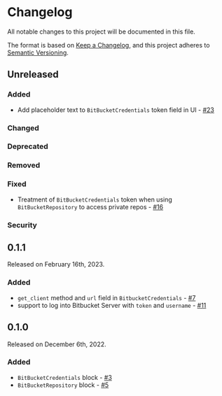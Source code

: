 # Changelog

All notable changes to this project will be documented in this file.

The format is based on [Keep a Changelog](https://keepachangelog.com/en/1.0.0/),
and this project adheres to [Semantic Versioning](https://semver.org/spec/v2.0.0.html).

## Unreleased

### Added
- Add placeholder text to `BitBucketCredentials` token field in UI - [#23](
    https://github.com/PrefectHQ/prefect-bitbucket/pull/23/)
### Changed

### Deprecated

### Removed

### Fixed
- Treatment of `BitBucketCredentials` token when using `BitBucketRepository` to access private repos - [#16](https://github.com/PrefectHQ/prefect-bitbucket/pull/16/)

### Security

## 0.1.1

Released on February 16th, 2023.

### Added
- `get_client` method and `url` field in `BitbucketCredentials` - [#7](https://github.com/PrefectHQ/prefect-bitbucket/pull/7/)
- support to log into Bitbucket Server with `token` and `username` - [#11](https://github.com/PrefectHQ/prefect-bitbucket/pull/11/)

## 0.1.0

Released on December 6th, 2022.

### Added
- `BitBucketCredentials` block - [#3](https://github.com/PrefectHQ/prefect-bitbucket/pull/3/)
- `BitBucketRepository` block - [#5](https://github.com/PrefectHQ/prefect-bitbucket/pull/5/)
